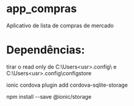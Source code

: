 # app_compras
Aplicativo de lista de compras de mercado

# Dependências:
tirar o read only de C:\Users\<usr>\.config\ e C:\Users\<usr>\.config\configstore

ionic cordova plugin add cordova-sqlite-storage

npm install --save @ionic/storage
